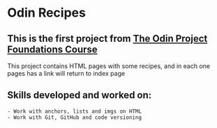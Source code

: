 # Odin Recipes

## This is the first project from [The Odin Project Foundations Course](https://www.theodinproject.com/paths/foundations/courses/foundations)

This project contains HTML pages with some recipes, and in each one pages has a link will return to index page

## Skills developed and worked on:
    - Work with anchors, lists and imgs on HTML
    - Work with Git, GitHub and code versioning